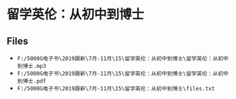 # 留学英伦：从初中到博士

## Files

- `F:/5000G电子书\2019跟新\7月-11月\15\留学英伦：从初中到博士\留学英伦：从初中到博士.mp3`
- `F:/5000G电子书\2019跟新\7月-11月\15\留学英伦：从初中到博士\留学英伦：从初中到博士.pdf`
- `F:/5000G电子书\2019跟新\7月-11月\15\留学英伦：从初中到博士\files.txt`
